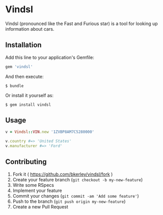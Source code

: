 # Vindsl

Vindsl (pronounced like the Fast and Furious star) is a tool for looking up
information about cars.

## Installation

Add this line to your application's Gemfile:

```ruby
gem 'vindsl'
```

And then execute:

    $ bundle

Or install it yourself as:

    $ gem install vindsl

## Usage

```ruby
v = Vindsl::VIN.new '1ZVBP8AM7C5280000'

v.country #=> 'United States'
v.manufacturer #=> 'Ford'
```

## Contributing

1. Fork it ( https://github.com/bkerley/vindsl/fork )
2. Create your feature branch (`git checkout -b my-new-feature`)
3. Write some RSpecs
5. Implement your feature
3. Commit your changes (`git commit -am 'Add some feature'`)
4. Push to the branch (`git push origin my-new-feature`)
5. Create a new Pull Request

